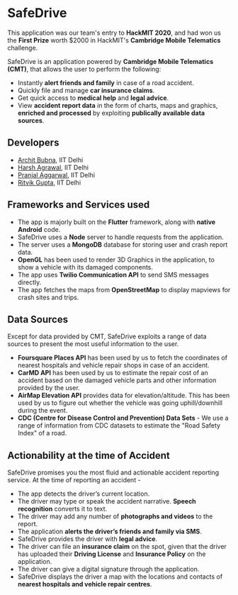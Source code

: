 # SafeDrive

This application was our team's entry to **HackMIT 2020**, and had won us the **First Prize** worth $2000 in HackMIT's **Cambridge Mobile Telematics** challenge. 

SafeDrive is an application powered by **Cambridge Mobile Telematics (CMT)**, that allows the user to perform the following:
* Instantly **alert friends and family** in case of a road accident.
* Quickly file and manage **car insurance claims**.
* Get quick access to **medical help** and **legal advice**.
* View **accident report data** in the form of charts, maps and graphics, **enriched and processed** by exploiting **publically available data sources**.

## Developers
* [Archit Bubna](https://github.com/architb12), IIT Delhi
* [Harsh Agrawal](https://github.com/Harsh14901), IIT Delhi
* [Pranjal Aggarwal](https://github.com/Pranjal2041), IIT Delhi
* [Ritvik Gupta](https://github.com/ritvikgupta199), IIT Delhi

## Frameworks and Services used
* The app is majorly built on the **Flutter** framework, along with **native Android** code.
* SafeDrive uses a **Node** server to handle requests from the application.
* The server uses a **MongoDB** database for storing user and crash report data.
* **OpenGL** has been used to render 3D Graphics in the application, to show a vehicle with its damaged components.
* The app uses **Twilio Communication API** to send SMS messages directly.
* The app fetches the maps from **OpenStreetMap** to display mapviews for crash sites and trips.

## Data Sources
Except for data provided by CMT, SafeDrive exploits a range of data sources to present the most useful information to the user.
* **Foursquare Places API** has been used by us to fetch the coordinates of nearest hospitals and vehicle repair shops in case of an accident.
* **CarMD API** has been used by us to estimate the repair cost of an accident based on the damaged vehicle parts and other information provided by the user.
* **AirMap Elevation API** provides data for elevation/altitude. This has been used by us to figure out whether the vehicle was going uphill/downhill during the event.
* **CDC (Centre for Disease Control and Prevention) Data Sets** - We use a range of information from CDC datasets to estimate the "Road Safety Index" of a road.


## Actionability at the time of Accident
SafeDrive promises you the most fluid and actionable accident reporting service. At the time of reporting an accident - 
* The app detects the driver’s current location.
* The driver may type or speak the accident narrative. **Speech recognition** converts it to text.
* The driver may add any number of **photographs and videos** to the report.
* The application **alerts the driver’s friends and family via SMS**.
* SafeDrive provides the driver with **legal advice**.
* The driver can file an **insurance claim** on the spot, given that the driver has uploaded their **Driving License** and **Insurance Policy** on the application.
* The driver can give a digital signature through the application.
* SafeDrive displays the driver a map with the locations and contacts of **nearest hospitals and vehicle repair centres**.
